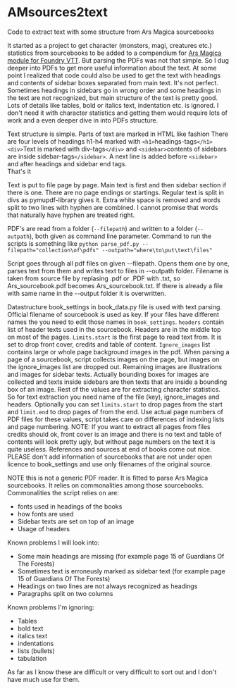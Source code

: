 # AMsources2text
Code to extract text with some structure from Ars Magica sourcebooks

It started as a project to get character (monsters, magi, creatures etc.) statistics from sourcebooks to be added to a compendium for [Ars Magica module for Foundry VTT](https://github.com/Xzotl42/arm5e). But parsing the PDFs was not that simple. So I dug deeper into PDFs to get more useful information about the text. At some point I realized that code could also be used to get the text with headings and contents of sidebar boxes separated from main text.
It's not perfect. Sometimes headings in sidebars go in wrong order and some headings in the text are not recognized, but main structure of the text is pretty good. Lots of details like tables, bold or italics text, indentation etc. is ignored. I don't need it with character statistics and getting them would require lots of work and a even deeper dive in into PDFs structure.

Text structure is simple. Parts of text are marked in HTML like fashion
There are four levels of headings h1-h4 marked with `<h1>`headings-tags`</h1>`
`<div>`Text is marked with div-tags`</div>` and `<sidebar>`contents of sidebars are inside sidebar-tags`</sidebar>`. A next line is added before `<sidebar>` and after headings and sidebar end tags.  
That's it

Text is put to file page by page. Main text is first and then sidebar section if there is one. There are no page endings or startings. Regular text is split in divs as pymupdf-library gives it. Extra white space is removed and words split to two lines with hyphen are combined. I cannot promise that words that naturally have hyphen are treated right. 

PDF's are read from a folder (`--filepath`) and written to a folder (`--outpath`), both given as command line parameter. Command to run the scripts is something like
`python parse_pdf.py --filepath="collection\of\pdfs" --outpath="where\to\put\text\files"`

Script goes through all pdf files on given --filepath. Opens them one by one, parses text from them and writes text to files in --outpath folder. Filename is taken from source file by replasing .pdf or .PDF with .txt, so Ars_sourcebook.pdf becomes Ars_sourcebook.txt. If there is already a file with same name in the --output folder it is overwritten.

Datastructure book_settings in book_data.py file is used with text parsing. Official filename of sourcebook is used as key. If your files have different names the you need to edit those names in `book_settings`. `headers` contain list of header texts used in the sourcebook. Headers are in the middle top on most of the pages. `Limits.start` is the first page to read text from. It is set to drop front cover, credits and table of content. `Ignore_images` list contains large or whole page background images in the pdf. When parsing a page of a sourcebook, script collects images on the page, but images on the ignore_images list are dropped out. Remaining images are illustrations and images for sidebar texts. Actually bounding boxes for images are collected and texts inside sidebars are then texts that are inside a bounding box of an image. Rest of the values are for extracting character statistics. So for text extraction you need name of the file (key), ignore_images and headers. Optionally you can set `limits.start` to drop pages from the start and `limit.end` to drop pages of from the end. Use actual page numbers of PDF files for these values, script takes care on differences of indexing lists and page numbering. NOTE: If you want to extract all pages from files credits should ok, front cover is an image and there is no text and table of contents will look pretty ugly, but without page numbers on the text it is quite useless. References and sources at end of books come out nice.
PLEASE don't add information of sourcebooks that are not under open licence to book_settings and use only filenames of the original source.

NOTE this is not a generic PDF reader. It is fitted to parse Ars Magica sourcebooks. It relies on commonalities among those sourcebooks. Commonalities the script relies on are:
* fonts used in headings of the books
* how fonts are used
* Sidebar texts are set on top of an image
* Usage of headers

Known problems I will look into:
* Some main headings are missing (for example page 15 of Guardians Of The Forests)
* Sometimes text is erroneusly marked as sidebar text (for example page 15 of Guardians Of The Forests)
* Headings on two lines are not always recognized as headings
* Paragraphs split on two columns

Known problems I'm ignoring:
* Tables
* bold text
* italics text
* indentations
* lists (bullets)
* tabulation

As far as I know these are difficult or very difficult to sort out and I don't have much use for them.

